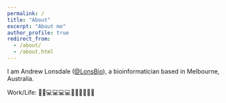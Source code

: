 ```yaml
---
permalink: /
title: "About"
excerpt: "About me"
author_profile: true
redirect_from: 
  - /about/
  - /about.html
---
```


I am Andrew Lonsdale ([@LonsBio](https://twitter.com/LonsBio)), a bioinformatician based in Melbourne, Australia. 

Work/Life: 👨‍👧💻💻💻💻👨‍👩‍👧👨‍👩‍👧

